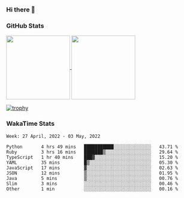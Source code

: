 ### Hi there 👋

### GitHub Stats

<a href="https://github.com/anuraghazra/github-readme-stats">
  <img align="center" height="170px" src="https://github-readme-stats.vercel.app/api/top-langs/?username=tksfjt1024&layout=compact&count_private=true&show_icons=true&show_icons=true&theme=graywhite" />
</a>
<a href="https://github.com/anuraghazra/github-readme-stats">
  <img align="center" height="170px" src="https://github-readme-stats.vercel.app/api?username=tksfjt1024&count_private=true&show_icons=true&show_icons=true&theme=graywhite" />
</a>

[![trophy](https://github-profile-trophy.vercel.app/?username=tksfjt1024)](https://github.com/ryo-ma/github-profile-trophy)

### WakaTime Stats

<!--START_SECTION:waka-->
```text
Week: 27 April, 2022 - 03 May, 2022

Python       4 hrs 49 mins   ███████████░░░░░░░░░░░░░░   43.71 % 
Ruby         3 hrs 16 mins   ███████▒░░░░░░░░░░░░░░░░░   29.64 % 
TypeScript   1 hr 40 mins    ███▓░░░░░░░░░░░░░░░░░░░░░   15.20 % 
YAML         35 mins         █▒░░░░░░░░░░░░░░░░░░░░░░░   05.30 % 
JavaScript   17 mins         ▓░░░░░░░░░░░░░░░░░░░░░░░░   02.63 % 
JSON         12 mins         ▒░░░░░░░░░░░░░░░░░░░░░░░░   01.95 % 
Java         5 mins          ▒░░░░░░░░░░░░░░░░░░░░░░░░   00.76 % 
Slim         3 mins          ░░░░░░░░░░░░░░░░░░░░░░░░░   00.46 % 
Other        1 min           ░░░░░░░░░░░░░░░░░░░░░░░░░   00.16 % 
```
<!--END_SECTION:waka-->
